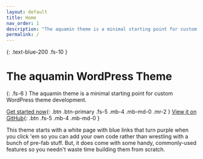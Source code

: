 ```yaml
---
layout: default
title: Home
nav_order: 1
description: "The aquamin theme is a minimal starting point for custom WordPress theme development."
permalink: /
---
```


{: .text-blue-200 .fs-10 }
# The aquamin WordPress Theme

{: .fs-6 }
The aquamin theme is a minimal starting point for custom WordPress theme development.

[Get started now](/installation/){: .btn .btn-primary .fs-5 .mb-4 .mb-md-0 .mr-2 } [View it on GitHub](https://github.com/tcmulder/aquamin){: .btn .fs-5 .mb-4 .mb-md-0 }

This theme starts with a white page with blue links that turn purple when you click 'em so you can add your own code rather than wrestling with a bunch of pre-fab stuff. But, it does come with some handy, commonly-used features so you needn't waste time building them from scratch.
